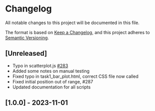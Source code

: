 # Changelog

All notable changes to this project will be documented in this file.

The format is based on [Keep a Changelog](https://keepachangelog.com/en/1.0.0/),
and this project adheres to [Semantic Versioning](https://semver.org/spec/v2.0.0.html).

## [Unreleased]

- Typo in scatterplot.js [#283](https://github.com/uiuc-ischool-accessible-computing-lab/maidr/issues/283)
- Added some notes on manual testing
- Fixed typo in task1_bar_plot.html, correct CSS file now called
- Fixed initial position out of range, #287
- Updated documentation for all scripts

## [1.0.0] - 2023-11-01
